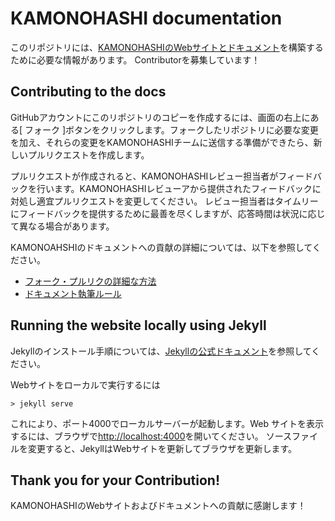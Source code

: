 # KAMONOHASHI documentation
このリポジトリには、[KAMONOHASHIのWebサイトとドキュメント](https://kamonohashi.ai/)を構築するために必要な情報があります。
Contributorを募集しています！

## Contributing to the docs
GitHubアカウントにこのリポジトリのコピーを作成するには、画面の右上にある[ フォーク ]ボタンをクリックします。フォークしたリポジトリに必要な変更を加え、それらの変更をKAMONOHASHIチームに送信する準備ができたら、新しいプルリクエストを作成します。

プルリクエストが作成されると、KAMONOHASHIレビュー担当者がフィードバックを行います。KAMONOHASHIレビューアから提供されたフィードバックに対処し適宜プルリクエストを変更してください。 レビュー担当者はタイムリーにフィードバックを提供するために最善を尽くしますが、応答時間は状況に応じて異なる場合があります。

KAMONOAHSHIのドキュメントへの貢献の詳細については、以下を参照してください。
 - [フォーク・プルリクの詳細な方法](https://github.com/KAMONOHASHI/KAMONOHASHI.github.io/wiki/%E3%83%95%E3%82%A9%E3%83%BC%E3%82%AF%E3%83%BB%E3%83%97%E3%83%AB%E3%83%AA%E3%82%AF%E3%81%AE%E6%96%B9%E6%B3%95)
 - [ドキュメント執筆ルール](https://github.com/KAMONOHASHI/KAMONOHASHI.github.io/wiki/%E5%9F%B7%E7%AD%86%E3%83%AB%E3%83%BC%E3%83%AB)

## Running the website locally using Jekyll
Jekyllのインストール手順については、[Jekyllの公式ドキュメント](https://jekyllrb-ja.github.io/)を参照してください。

Webサイトをローカルで実行するには
```
> jekyll serve
```
これにより、ポート4000でローカルサーバーが起動します。Web サイトを表示するには、ブラウザで[http://localhost:4000](http://localhost:4000)を開いてください。
ソースファイルを変更すると、JekyllはWebサイトを更新してブラウザを更新します。

## Thank you for your Contribution!
KAMONOHASHIのWebサイトおよびドキュメントへの貢献に感謝します！